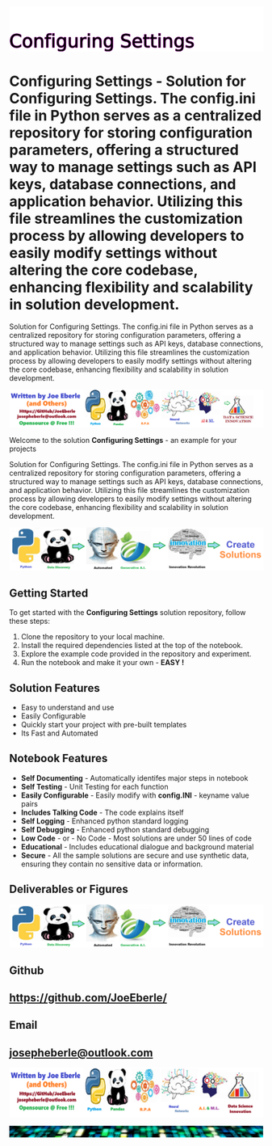 
![Image image_filename](solution_sign.png)

# Configuring Settings - Solution for Configuring Settings. The config.ini file in Python serves as a centralized repository for storing configuration parameters, offering a structured way to manage settings such as API keys, database connections, and application behavior. Utilizing this file streamlines the customization process by allowing developers to easily modify settings without altering the core codebase, enhancing flexibility and scalability in solution development.
Solution for Configuring Settings. The config.ini file in Python serves as a centralized repository for storing configuration parameters, offering a structured way to manage settings such as API keys, database connections, and application behavior. Utilizing this file streamlines the customization process by allowing developers to easily modify settings without altering the core codebase, enhancing flexibility and scalability in solution development.

![Image image_filename](code.png)

Welcome to the solution **Configuring Settings** - an example for your projects

Solution for Configuring Settings. The config.ini file in Python serves as a centralized repository for storing configuration parameters, offering a structured way to manage settings such as API keys, database connections, and application behavior. Utilizing this file streamlines the customization process by allowing developers to easily modify settings without altering the core codebase, enhancing flexibility and scalability in solution development.

![Image image_filename](sample.png)

## Getting Started
To get started with the **Configuring Settings** solution repository, follow these steps:
1. Clone the repository to your local machine.
2. Install the required dependencies listed at the top of the notebook.
3. Explore the example code provided in the repository and experiment.
4. Run the notebook and make it your own - **EASY !**
    
## Solution Features
- Easy to understand and use  
- Easily Configurable 
- Quickly start your project with pre-built templates
- Its Fast and Automated

## Notebook Features
- **Self Documenting** - Automatically identifes major steps in notebook 
- **Self Testing** - Unit Testing for each function
- **Easily Configurable** - Easily modify with **config.INI** - keyname value pairs
- **Includes Talking Code** - The code explains itself 
- **Self Logging** - Enhanced python standard logging   
- **Self Debugging** - Enhanced python standard debugging
- **Low Code** - or - No Code  - Most solutions are under 50 lines of code
- **Educational** - Includes educational dialogue and background material
- **Secure** - All the sample solutions are secure and use synthetic data, ensuring they contain no sensitive data or information.
    
## Deliverables or Figures
 ![additional_image](configuring_settings.png)  <br>
    

## Github    
## https://github.com/JoeEberle/ 

## Email 
## josepheberle@outlook.com 

    
![Developer](developer.png)

![Brand](brand.png)
    